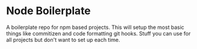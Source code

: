 # Node Boilerplate

A boilerplate repo for npm based projects. This will setup the most basic things like commitizen and code formatting git hooks.
Stuff you can use for all projects but don't want to set up each time.
